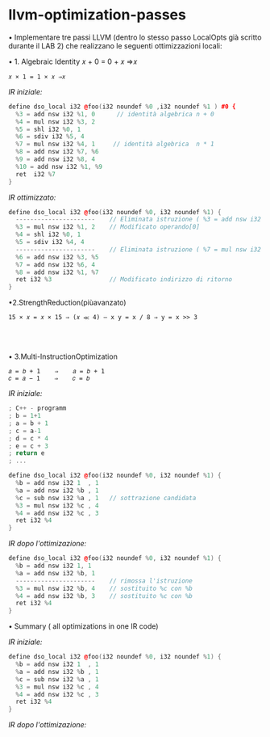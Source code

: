 # llvm-optimization-passes

• Implementare tre passi LLVM (dentro lo stesso passo LocalOpts già scritto durante il LAB 2) che realizzano le seguenti ottimizzazioni locali:

• 1. Algebraic Identity 𝑥 + 0 = 0 + 𝑥 ⇒𝑥


`𝑥 × 1 = 1 × 𝑥 ⇒𝑥`


*IR iniziale:*

```c++
define dso_local i32 @foo(i32 noundef %0 ,i32 noundef %1 ) #0 {
  %3 = add nsw i32 %1, 0      // identità algebrica n + 0
  %4 = mul nsw i32 %3, 2      
  %5 = shl i32 %0, 1
  %6 = sdiv i32 %5, 4
  %7 = mul nsw i32 %4, 1     // identità algebrica  n * 1
  %8 = add nsw i32 %7, %6
  %9 = add nsw i32 %8, 4
  %10 = add nsw i32 %1, %9
  ret  i32 %7
}
```

*IR ottimizzato:*

```c++
define dso_local i32 @foo(i32 noundef %0, i32 noundef %1) {
  ----------------------    // Eliminata istruzione ( %3 = add nsw i32 %1, 0 )
  %3 = mul nsw i32 %1, 2    // Modificato operando[0]
  %4 = shl i32 %0, 1
  %5 = sdiv i32 %4, 4
  ----------------------    // Eliminata istruzione ( %7 = mul nsw i32 %4, 1 )
  %6 = add nsw i32 %3, %5
  %7 = add nsw i32 %6, 4
  %8 = add nsw i32 %1, %7
  ret i32 %3                // Modificato indirizzo di ritorno
}
```

•2.StrengthReduction(piùavanzato)


`15 × 𝑥 = 𝑥 × 15 ⇒ (𝑥 ≪ 4) – x y = x / 8 ⇒ y = x >> 3`

<br><br>

• 3.Multi-InstructionOptimization


```text
𝑎 = 𝑏 + 1    ⇒    𝑎 = 𝑏 + 1
𝑐 = 𝑎 − 1    ⇒    𝑐 = 𝑏
```

*IR iniziale:*

```c++
; C++ - programm
; b = 1+1
; a = b + 1
; c = a-1 
; d = c * 4
; e = c + 3
; return e
; ...

define dso_local i32 @foo(i32 noundef %0, i32 noundef %1) {
  %b = add nsw i32 1  , 1 
  %a = add nsw i32 %b , 1   
  %c = sub nsw i32 %a , 1   // sottrazione candidata
  %3 = mul nsw i32 %c , 4  
  %4 = add nsw i32 %c , 3
  ret i32 %4
}
```

*IR dopo l'ottimizazione:*

```c++
define dso_local i32 @foo(i32 noundef %0, i32 noundef %1) {
  %b = add nsw i32 1, 1
  %a = add nsw i32 %b, 1
  ----------------------    // rimossa l'istruzione
  %3 = mul nsw i32 %b, 4    // sostituito %c con %b
  %4 = add nsw i32 %b, 3    // sostituito %c con %b
  ret i32 %4
}
```


• Summary ( all optimizations in one IR code)

*IR iniziale:*

```c++
define dso_local i32 @foo(i32 noundef %0, i32 noundef %1) {
  %b = add nsw i32 1  , 1 
  %a = add nsw i32 %b , 1   
  %c = sub nsw i32 %a , 1   
  %3 = mul nsw i32 %c , 4  
  %4 = add nsw i32 %c , 3
  ret i32 %4
}
```

*IR dopo l'ottimizazione:*

```c++
```


